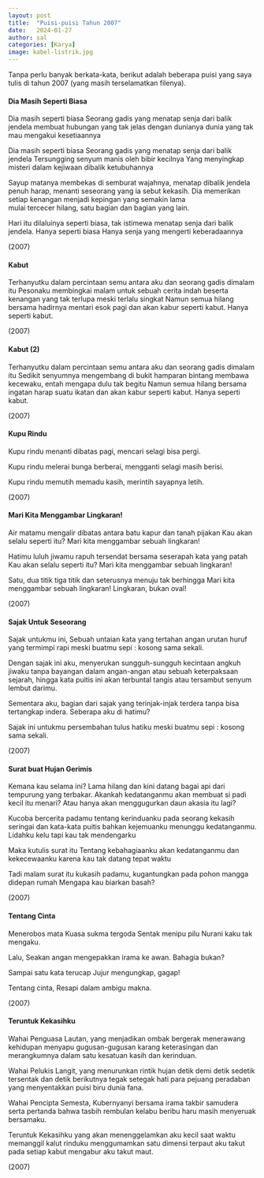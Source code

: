 ```yaml
---
layout: post
title:  "Puisi-puisi Tahun 2007"
date:   2024-01-27
author: sal
categories: [Karya]
image: kabel-listrik.jpg
---
```


<p class="intro"><span class="dropcap">T</span>anpa perlu banyak berkata-kata, berikut adalah beberapa puisi yang saya tulis di tahun 2007 (yang masih terselamatkan filenya).</p>

#### Dia Masih Seperti Biasa

Dia masih seperti biasa
Seorang gadis yang menatap senja dari balik jendela
membuat hubungan yang tak jelas dengan dunianya
dunia yang tak mau mengakui kesetiaannya

Dia masih seperti biasa
Seorang gadis yang menatap senja dari balik jendela
Tersungging senyum manis oleh bibir kecilnya
Yang menyingkap misteri dalam kejiwaan dibalik ketubuhannya

Sayup matanya membekas di semburat wajahnya, menatap dibalik jendela
penuh harap, menanti seseorang yang ia sebut kekasih.
Dia memerikan setiap kenangan menjadi kepingan yang semakin lama 					
                                        mulai tercecer hilang,
satu bagian
dan bagian yang lain.

Hari itu dilaluinya seperti biasa, tak istimewa
menatap senja dari balik jendela.
Hanya seperti biasa
Hanya senja yang mengerti keberadaannya

(2007)

#### Kabut

Terhanyutku dalam percintaan semu
antara aku dan seorang gadis dimalam itu
Pesonaku membingkai malam untuk sebuah cerita indah
beserta kenangan yang tak terlupa meski terlalu singkat
Namun semua hilang bersama hadirnya mentari esok pagi
dan akan kabur seperti kabut.
Hanya seperti kabut.

(2007)

#### Kabut (2)

Terhanyutku dalam percintaan semu
antara aku dan seorang gadis dimalam itu
Sedikit senyumnya mengembang di bukit hamparan bintang
membawa kecewaku, entah mengapa dulu tak begitu
Namun semua hilang bersama ingatan harap suatu ikatan
dan akan kabur seperti kabut.
Hanya seperti kabut.

(2007)

#### Kupu Rindu

Kupu rindu menanti
dibatas pagi, mencari
selagi bisa pergi.

Kupu rindu melerai
bunga berberai, mengganti
selagi masih berisi.

Kupu rindu memutih
memadu kasih, merintih
sayapnya letih.

(2007)

#### Mari  Kita Menggambar Lingkaran!

Air matamu mengalir
dibatas antara batu kapur dan tanah pijakan
Kau akan selalu seperti itu?
Mari kita menggambar sebuah lingkaran!

Hatimu luluh jiwamu rapuh
tersendat bersama seserapah kata yang patah
Kau akan selalu seperti itu?
Mari kita menggambar sebuah lingkaran!

Satu, dua titik
tiga titik dan seterusnya
menuju tak berhingga
Mari kita menggambar sebuah lingkaran!
Lingkaran, bukan oval!

(2007)

#### Sajak Untuk Seseorang

Sajak untukmu ini,
Sebuah untaian kata yang tertahan angan
       urutan huruf yang termimpi rapi
meski buatmu sepi : kosong sama sekali.

Dengan sajak ini aku,
menyerukan sungguh-sungguh kecintaan angkuh jiwaku
tanpa bayangan dalam angan-angan
atau sebuah keterpaksaan sejarah,
hingga kata puitis ini akan terbuntal tangis
atau tersambut senyum lembut darimu.

Sementara aku,
bagian dari sajak yang terinjak-injak
terdera tanpa bisa tertangkap indera.
Seberapa aku di hatimu?

Sajak ini untukmu
persembahan tulus hatiku
meski buatmu sepi : kosong sama sekali.

(2007)

#### Surat buat Hujan Gerimis

Kemana kau selama ini?
Lama hilang dan kini datang
bagai api dari tempurung yang terbakar.
Akankah kedatanganmu akan membuat si padi kecil itu menari?
Atau hanya akan menggugurkan daun akasia itu lagi?

Kucoba bercerita padamu
tentang kerinduanku pada seorang kekasih
seringai dan kata-kata puitis
bahkan kejemuanku menunggu kedatanganmu.
Lidahku kelu
tapi kau tak mendengarku

Maka kutulis surat itu
Tentang kebahagiaanku akan kedatanganmu
dan kekecewaanku karena kau tak datang tepat waktu

Tadi malam surat itu kukasih padamu,
kugantungkan pada pohon mangga didepan rumah
Mengapa kau biarkan basah?

(2007)

#### Tentang Cinta  

Menerobos mata
Kuasa sukma tergoda
Sentak menipu pilu
Nurani kaku tak mengaku.

Lalu,
Seakan angan
mengepakkan irama ke awan.
Bahagia bukan?

Sampai satu kata terucap
Jujur mengungkap,
gagap!

Tentang cinta,
Resapi dalam ambigu makna.

(2007)

#### Teruntuk Kekasihku

Wahai Penguasa Lautan,
yang menjadikan ombak bergerak menerawang kehidupan
menyapu gugusan-gugusan karang keterasingan
dan merangkumnya dalam satu kesatuan
kasih dan kerinduan.

Wahai Pelukis Langit,
yang menurunkan rintik hujan detik demi detik
sedetik tersentak
dan detik berikutnya tegak
setegak hati para pejuang peradaban
yang menyentakkan puisi biru dunia fana.

Wahai Pencipta Semesta,
Kubernyanyi bersama irama takbir samudera
serta pertanda bahwa tasbih rembulan
kelabu beribu haru
masih menyeruak bersamaku.

Teruntuk Kekasihku
yang akan menenggelamkan aku kecil saat waktu memanggil
kalut rinduku menggumamkan satu dimensi terpaut
aku takut
pada setiap kabut mengabur
aku takut
maut.

(2007)
